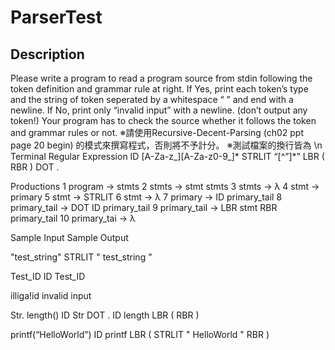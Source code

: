 # ParserTest
## Description
Please write a program to read a program source from stdin following the token definition and grammar rule at right.
If Yes, print each token’s type and the string of token seperated by a whitespace “ ” and end with a newline.
If No, print only “invalid input” with a newline. (don’t output any token!)
Your program has to check the source whether it follows the token and grammar rules or not.
※請使用Recursive-Decent-Parsing (ch02 ppt page 20 begin) 的模式來撰寫程式，否則將不予計分。
※測試檔案的換行皆為 \n
Terminal   Regular Expression
ID         [A-Za-z_][A-Za-z0-9_]*
STRLIT     “[^”]*”
LBR        \(
RBR        \)
DOT        \.

Productions
1 program → stmts
2 stmts → stmt stmts
3 stmts → λ
4 stmt → primary
5 stmt → STRLIT
6 stmt → λ
7 primary → ID primary_tail
8 primary_tail → DOT ID primary_tail
9 primary_tail → LBR stmt RBR primary_tail
10 primary_tai → λ


Sample Input            Sample Output

"test_string"           STRLIT " test_string "

Test_ID                 ID Test_ID

illiga!id               invalid input

Str. length()           ID Str
                        DOT .
                        ID length
                        LBR (
                        RBR )

printf(“HelloWorld”)    ID printf
                        LBR (
                        STRLIT " HelloWorld "
                        RBR )